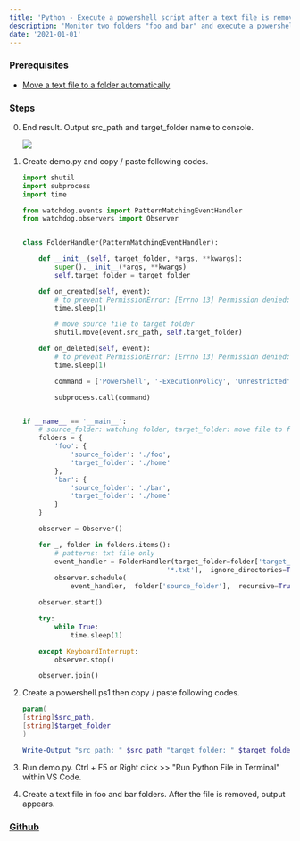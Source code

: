 ```yaml
---
title: 'Python - Execute a powershell script after a text file is removed from a folder'
description: 'Monitor two folders "foo and bar" and execute a powershell script if a text file is removed.'
date: '2021-01-01'
---
```

### Prerequisites 
- [Move a text file to a folder automatically](https://www.taeheechoi.com/posts/python-move-a-text-file-to-a-folder-automatically) 

### Steps
0. End result. Output src_path and target_folder name to console.

    ![](https://github.com/az-09/python-move-or-remove-file-then-execute-powershell/blob/main/images/0.jpg?raw=true)

1. Create demo.py and copy / paste following codes.
    ``` python
    import shutil
    import subprocess
    import time

    from watchdog.events import PatternMatchingEventHandler
    from watchdog.observers import Observer


    class FolderHandler(PatternMatchingEventHandler):

        def __init__(self, target_folder, *args, **kwargs):
            super().__init__(*args, **kwargs)
            self.target_folder = target_folder

        def on_created(self, event):
            # to prevent PermissionError: [Errno 13] Permission denied:
            time.sleep(1)

            # move source file to target folder
            shutil.move(event.src_path, self.target_folder)

        def on_deleted(self, event):
            # to prevent PermissionError: [Errno 13] Permission denied:
            time.sleep(1)

            command = ['PowerShell', '-ExecutionPolicy', 'Unrestricted', f"./powershell.ps1 -src_path '{event.src_path}' -target_folder '{self.target_folder}'"]

            subprocess.call(command)


    if __name__ == '__main__':
        # source_folder: watching folder, target_folder: move file to folder.
        folders = {
            'foo': {
                'source_folder': './foo',
                'target_folder': './home'
            },
            'bar': {
                'source_folder': './bar',
                'target_folder': './home'
            }
        }

        observer = Observer()

        for _, folder in folders.items():
            # patterns: txt file only
            event_handler = FolderHandler(target_folder=folder['target_folder'], patterns=[
                                        '*.txt'],  ignore_directories=True, case_sensitive=False)
            observer.schedule(
                event_handler,  folder['source_folder'],  recursive=True)

        observer.start()

        try:
            while True:
                time.sleep(1)

        except KeyboardInterrupt:
            observer.stop()

        observer.join()
    ```

2. Create a powershell.ps1 then copy / paste following codes.
    ``` powershell
    param(
    [string]$src_path,
    [string]$target_folder
    )

    Write-Output "src_path: " $src_path "target_folder: " $target_folder
    ```

3. Run demo.py. Ctrl + F5 or Right click >> "Run Python File in Terminal" within VS Code.

4. Create a text file in foo and bar folders. After the file is removed, output appears.   


### [Github](https://github.com/az-09/python-move-or-remove-file-then-execute-powershell.git)